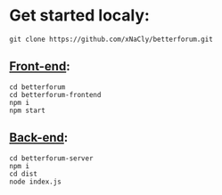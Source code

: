 # Get started localy:
```
git clone https://github.com/xNaCly/betterforum.git
```

## [Front-end](https://github.com/xNaCly/betterforum/tree/master/betterforum-frontend):
```
cd betterforum
cd betterforum-frontend
npm i
npm start
```
## [Back-end](https://github.com/xNaCly/betterforum/tree/master/betterforum-server):
```
cd betterforum-server
npm i
cd dist
node index.js
```
